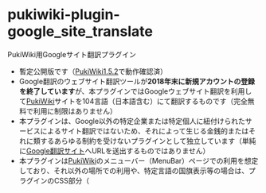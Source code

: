 # pukiwiki-plugin-google_site_translate

PukiWiki用Googleサイト翻訳プラグイン

- 暫定公開版です（[PukiWiki1.5.2](https://pukiwiki.osdn.jp/?PukiWiki/Download/1.5.2)で動作確認済）
- Google翻訳のウェブサイト翻訳ツールが**2018年末に新規アカウントの登録を終了しています**が、本プラグインではGoogleウェブサイト翻訳を利用して[PukiWiki](https://ja.wikipedia.org/wiki/PukiWiki)サイトを104言語（日本語含む）にて翻訳するものです（完全無料で利用に制限はありません）
- 本プラグインは、Google以外の特定企業または特定個人に紐付けられたサービスによるサイト翻訳ではないため、それによって生じる金銭的またはそれに類するあらゆる制約を受けないプラグインとして独立しています（単純に[Google翻訳サイト](https://translate.google.com/)へURLを送出するものではありません）
- 本プラグインは[PukiWiki](https://ja.wikipedia.org/wiki/PukiWiki)のメニューバー（MenuBar）ページでの利用を想定しており、それ以外の場所での利用や、特定言語の国旗表示等の場合は、プラグインのCSS部分（<style>タグ部分）およびHTML部分の修正が必要です
- 将来的にGoogleウェブサイト翻訳サービスが終了した場合、本プラグインを利用した[PukiWiki](https://ja.wikipedia.org/wiki/PukiWiki)サイトによる多言語対応は保証できません
- 設置と設定に関しては自サイトの記事「[Googleウェブサイト翻訳ツールが終了？PukiWiki用Googleサイト翻訳プラグインで多言語に対応する！](https://dajya-ranger.com/pukiwiki/google-site-translate-plugin/)」を参照して下さい
